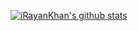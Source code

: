 [![iRayanKhan's github stats](https://github-readme-stats.vercel.app/api?username=iRayanKhan&show_icons=true&theme=dark&title_color=FF0000&icon_color=fff&count_private=true&hide_rank=true&include_all_commits=true)](https://github.com/anuraghazra/github-readme-stats)
